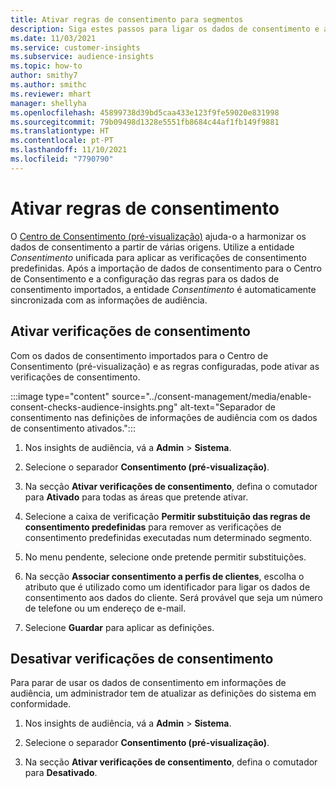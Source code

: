 ```yaml
---
title: Ativar regras de consentimento para segmentos
description: Siga estes passos para ligar os dados de consentimento e ativar verificações de consentimento em informações de audiência. Um administrador também pode desativar as verificações de consentimento.
ms.date: 11/03/2021
ms.service: customer-insights
ms.subservice: audience-insights
ms.topic: how-to
author: smithy7
ms.author: smithc
ms.reviewer: mhart
manager: shellyha
ms.openlocfilehash: 45899738d39bd5caa433e123f9fe59020e831998
ms.sourcegitcommit: 79b09498d1328e5551fb8684c44af1fb149f9881
ms.translationtype: HT
ms.contentlocale: pt-PT
ms.lasthandoff: 11/10/2021
ms.locfileid: "7790790"
---
```

# <a name="activate-consent-rules"></a>Ativar regras de consentimento

O [Centro de Consentimento (pré-visualização)](../consent-management/overview.md) ajuda-o a harmonizar os dados de consentimento a partir de várias origens. Utilize a entidade *Consentimento* unificada para aplicar as verificações de consentimento predefinidas. Após a importação de dados de consentimento para o Centro de Consentimento e a configuração das regras para os dados de consentimento importados, a entidade *Consentimento* é automaticamente sincronizada com as informações de audiência.

## <a name="enable-consent-checks"></a>Ativar verificações de consentimento

Com os dados de consentimento importados para o Centro de Consentimento (pré-visualização) e as regras configuradas, pode ativar as verificações de consentimento. 

:::image type="content" source="../consent-management/media/enable-consent-checks-audience-insights.png" alt-text="Separador de consentimento nas definições de informações de audiência com os dados de consentimento ativados.":::

1. Nos insights de audiência, vá a **Admin** > **Sistema**.

1. Selecione o separador **Consentimento (pré-visualização)**.

1. Na secção **Ativar verificações de consentimento**, defina o comutador para **Ativado** para todas as áreas que pretende ativar.

1. Selecione a caixa de verificação **Permitir substituição das regras de consentimento predefinidas** para remover as verificações de consentimento predefinidas executadas num determinado segmento. 

1. No menu pendente, selecione onde pretende permitir substituições.     

1. Na secção **Associar consentimento a perfis de clientes**, escolha o atributo que é utilizado como um identificador para ligar os dados de consentimento aos dados do cliente. Será provável que seja um número de telefone ou um endereço de e-mail. 

1. Selecione **Guardar** para aplicar as definições.

## <a name="disable-consent-checks"></a>Desativar verificações de consentimento

Para parar de usar os dados de consentimento em informações de audiência, um administrador tem de atualizar as definições do sistema em conformidade.

1. Nos insights de audiência, vá a **Admin** > **Sistema**.

1. Selecione o separador **Consentimento (pré-visualização)**.

1. Na secção **Ativar verificações de consentimento**, defina o comutador para **Desativado**.
